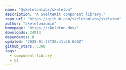 ```yaml
---
name: "@skeletonlabs/skeleton"
description: "A SvelteKit component library."
repo_url: "https://github.com/skeletonlabs/skeleton"
author: "skeletonadmin"
homepage: "https://skeleton.dev/"
downloads: 24913
dependents: 8
updated: "2025-01-25T20:41:58.069Z"
github_stars: 5368
tags: 
  - component-library
  - ui
---
```

